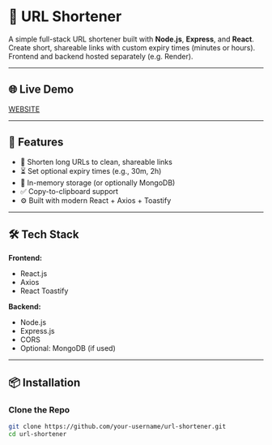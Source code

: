 # 🔗 URL Shortener

A simple full-stack URL shortener built with **Node.js**, **Express**, and **React**.  
Create short, shareable links with custom expiry times (minutes or hours).  
Frontend and backend hosted separately (e.g. Render).

---

## 🌐 Live Demo

[WEBSITE]([https://your-frontend-url.com](https://url-shortener-website-six.vercel.app/))  

---

## 🚀 Features

- 🔗 Shorten long URLs to clean, shareable links
- ⏳ Set optional expiry times (e.g., 30m, 2h)
- 🧠 In-memory storage (or optionally MongoDB)
- ✅ Copy-to-clipboard support
- ⚙️ Built with modern React + Axios + Toastify

---

## 🛠 Tech Stack

**Frontend:**  
- React.js  
- Axios  
- React Toastify  

**Backend:**  
- Node.js  
- Express.js  
- CORS  
- Optional: MongoDB (if used)

---

## 📦 Installation

### Clone the Repo

```bash
git clone https://github.com/your-username/url-shortener.git
cd url-shortener
